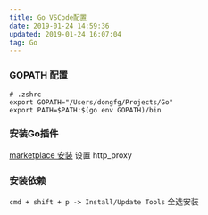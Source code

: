 ```yaml
---
title: Go VSCode配置
date: 2019-01-24 14:59:36
updated: 2019-01-24 16:07:04
tag: Go
---
```

### GOPATH 配置
```
# .zshrc
export GOPATH="/Users/dongfg/Projects/Go"
export PATH=$PATH:$(go env GOPATH)/bin
```

### 安装Go插件
[marketplace 安装](vscode:extension/ms-vscode.Go)
设置 http_proxy

### 安装依赖
`cmd + shift + p -> Install/Update Tools`
全选安装